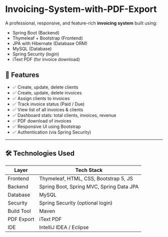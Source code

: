 # Invoicing-System-with-PDF-Export

A professional, responsive, and feature-rich **invoicing system** built using:

- Spring Boot (Backend)
- Thymeleaf + Bootstrap (Frontend)
- JPA with Hibernate (Database ORM)
- MySQL (Database)
- Spring Security (login)
- iText PDF (for invoice download)


## 📂 Features

- ✅ Create, update, delete clients
- ✅ Create, update, delete invoices
- ✅ Assign clients to invoices
- ✅ Track invoice status (Paid / Due)
- ✅ View list of all invoices & clients
- ✅ Dashboard stats: total clients, invoices, revenue
- ✅ PDF download of invoices
- ✅ Responsive UI using Bootstrap
- ✅ Authentication (via Spring Security)

---

## 🛠️ Technologies Used

| Layer         | Tech Stack                                 |
|--------------|---------------------------------------------|
| Frontend     | Thymeleaf, HTML, CSS, Bootstrap 5, JS       |
| Backend      | Spring Boot, Spring MVC, Spring Data JPA    |
| Database     | MySQL                                       |
| Security     | Spring Security (optional login)            |
| Build Tool   | Maven                                       |
| PDF Export   | iText PDF                                   |
| IDE          | IntelliJ IDEA / Eclipse                     |



